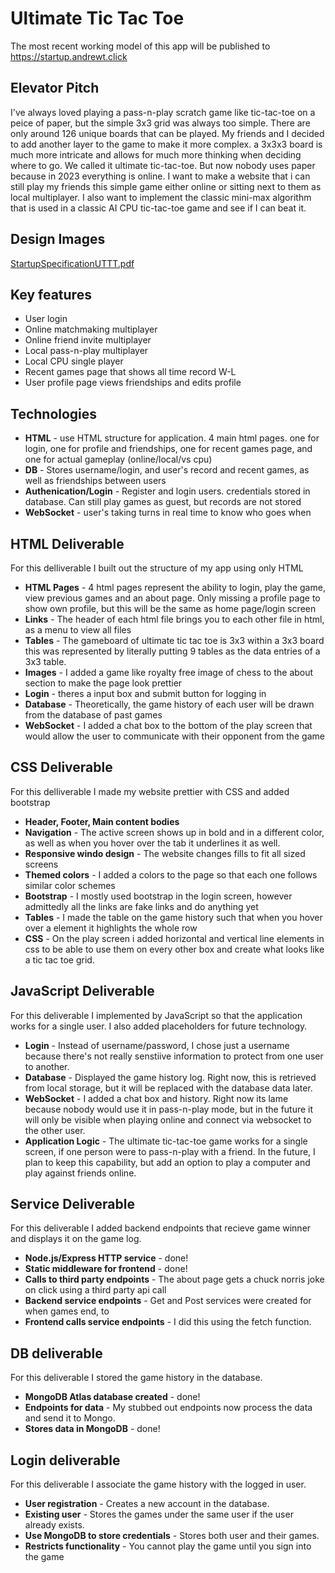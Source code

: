 # Ultimate Tic Tac Toe

The most recent working model of this app will be published to https://startup.andrewt.click

## Elevator Pitch

I've always loved playing a pass-n-play scratch game like tic-tac-toe on a peice of paper, but the simple 3x3 grid was always too simple. There are only around 126 unique boards that can be played. My friends and I decided to add another layer to the game to make it more complex. a 3x3x3 board is much more intricate and allows for much more thinking when deciding where to go. We called it ultimate tic-tac-toe. But now nobody uses paper because in 2023 everything is online. I want to make a website that i can still play my friends this simple game either online or sitting next to them as local multiplayer. I also want to implement the classic mini-max algorithm that is used in a classic AI CPU tic-tac-toe game and see if I can beat it. 

## Design Images

[StartupSpecificationUTTT.pdf](https://github.com/AndrewTingey/CS260/files/12642078/StartupSpecificationUTTT.pdf)

## Key features

- User login
- Online matchmaking multiplayer
- Online friend invite multiplayer
- Local pass-n-play multiplayer
- Local CPU single player
- Recent games page that shows all time record W-L
- User profile page views friendships and edits profile

## Technologies

- **HTML** - use HTML structure for application. 4 main html pages. one for login, one for profile and friendships, one for recent games page, and one for actual gameplay (online/local/vs cpu)
- **DB** - Stores username/login, and user's record and recent games, as well as friendships between users
- **Authenication/Login** - Register and login users. credentials stored in database. Can still play games as guest, but records are not stored
- **WebSocket** - user's taking turns in real time to know who goes when

## HTML Deliverable

For this delliverable I built out the structure of my app using only HTML

- **HTML Pages** - 4 html pages represent the ability to login, play the game, view previous games and an about page. Only missing a profile page to show own profile, but this will be the same as home page/login screen
- **Links** - The header of each html file brings you to each other file in html, as a menu to view all files
- **Tables** - The gameboard of ultimate tic tac toe is 3x3 within a 3x3 board this was represented by literally putting 9 tables as the data entries of a 3x3 table.
- **Images** - I added a game like royalty free image of chess to the about section to make the page look prettier
- **Login** - theres a input box and submit button for logging in
- **Database** - Theoretically, the game history of each user will be drawn from the database of past games
- **WebSocket** - I added a chat box to the bottom of the play screen that would allow the user to communicate with their opponent from the game

## CSS Deliverable

For this delliverable I made my website prettier with CSS and added bootstrap

- **Header, Footer, Main content bodies** 
- **Navigation** - The active screen shows up in bold and in a different color, as well as when you hover over the tab it underlines it as well.
- **Responsive windo design** - The website changes fills to fit all sized screens
- **Themed colors** - I added a colors to the page so that each one follows similar color schemes
- **Bootstrap** - I mostly used bootstrap in the login screen, however admittedly all the links are fake links and do anything yet
- **Tables** - I made the table on the game history such that when you hover over a element it highlights the whole row
- **CSS** - On the play screen i added horizontal and vertical line elements in css to be able to use them on every other box and create what looks like a tic tac toe grid.

## JavaScript Deliverable

For this deliverable I implemented by JavaScript so that the application works for a single user. I also added placeholders for future technology.

- **Login** - Instead of username/password, I chose just a username because there's not really senstiive information to protect from one user to another.
- **Database** - Displayed the game history log. Right now, this is retrieved from local storage, but it will be replaced with the database data later.
- **WebSocket** - I added a chat box and history. Right now its lame because nobody would use it in pass-n-play mode, but in the future it will only be visible when playing online and connect via websocket to the other user. 
- **Application Logic** - The ultimate tic-tac-toe game works for a single screen, if one person were to pass-n-play with a friend. In the future, I plan to keep this capability, but add an option to play a computer and play against friends online.

## Service Deliverable

For this deliverable I added backend endpoints that recieve game winner and displays it on the game log.

- **Node.js/Express HTTP service** - done!
- **Static middleware for frontend** - done!
- **Calls to third party endpoints** - The about page gets a chuck norris joke on click using a third party api call
- **Backend service endpoints** - Get and Post services were created for when games end, to 
- **Frontend calls service endpoints** - I did this using the fetch function.

## DB deliverable

For this deliverable I stored the game history in the database.

- **MongoDB Atlas database created** - done!
- **Endpoints for data** - My stubbed out endpoints now process the data and send it to Mongo.
- **Stores data in MongoDB** - done!

## Login deliverable

For this deliverable I associate the game history with the logged in user.

- **User registration** - Creates a new account in the database.
- **Existing user** - Stores the games under the same user if the user already exists.
- **Use MongoDB to store credentials** - Stores both user and their games.
- **Restricts functionality** - You cannot play the game until you sign into the game